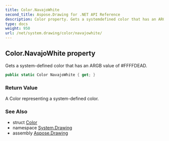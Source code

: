 ```yaml
---
title: Color.NavajoWhite
second_title: Aspose.Drawing for .NET API Reference
description: Color property. Gets a systemdefined color that has an ARGB value of FFFFDEAD
type: docs
weight: 950
url: /net/system.drawing/color/navajowhite/
---
```

## Color.NavajoWhite property

Gets a system-defined color that has an ARGB value of #FFFFDEAD.

```csharp
public static Color NavajoWhite { get; }
```

### Return Value

A Color representing a system-defined color.

### See Also

* struct [Color](../)
* namespace [System.Drawing](../../color/)
* assembly [Aspose.Drawing](../../../)


